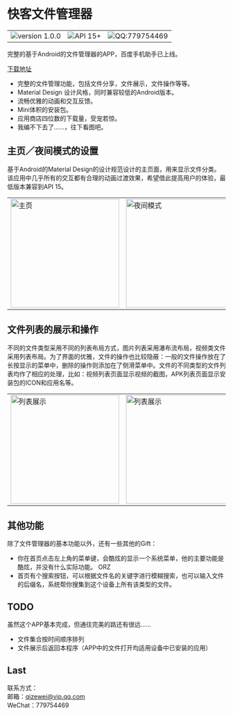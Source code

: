 # 快客文件管理器

<table><tr>
<td><img src="https://img.shields.io/badge/version%20-1.0.0-brightgreen.svg" alt="version 1.0.0" ／></td>
<td><img src="https://img.shields.io/badge/API-15%2B-brightgreen.svg" alt="API 15+"／></td>
<td><img src="https://img.shields.io/badge/QQ-779754469-red.svg" alt="QQ:779754469"／></td>
</tr></table>

完整的基于Android的文件管理器的APP，百度手机助手已上线。

[下载地址](https://shouji.baidu.com/software/10939153.html)

- 完整的文件管理功能，包括文件分享，文件展示，文件操作等等。
- Material Design 设计风格，同时兼容较低的Android版本。
- 流畅优雅的动画和交互反馈。
- Mini体积的安装包。
- 应用商店四位数的下载量，受宠若惊。
- 我编不下去了......，往下看图吧。

## 主页／夜间模式的设置

基于Android的Material Design的设计规范设计的主页面，用来显示文件分类。该应用中几乎所有的交互都有合理的动画过渡效果，希望借此提高用户的体验，最低版本兼容到API 15。

<table><tr>
<td><img src="http://m.qpic.cn/psb?/V10LoQYc2TASjK/*3uSt*VohJTrgLc5xLdbJG46eorZQ7DoYSoa1fLMuR8!/b/dDEBAAAAAAAA&bo=oAUACqAFAAoDCSw!&rf=viewer_4" alt="主页" width="250"／></td>
<td><img src="http://m.qpic.cn/psb?/V10LoQYc2TASjK/teDzUlwxUQDQx2i*y00QiWDS1zWN7MDfN4MzQyShepU!/b/dDYBAAAAAAAA&bo=OASABzgEgAcDCSw!&rf=viewer_4" alt="夜间模式" width="250"／></td>
</tr></table>

## 文件列表的展示和操作

不同的文件类型采用不同的列表布局方式，图片列表采用瀑布流布局，视频类文件采用列表布局。为了界面的优雅，文件的操作也比较隐蔽：一般的文件操作放在了长按显示的菜单中，删除的操作则添加在了侧滑菜单中。文件的不同类型的文件列表均作了相应的处理，比如：视频列表页面显示视频的截图，APK列表页面显示安装包的ICON和应用名等。

<table><tr>
<td><img src="http://m.qpic.cn/psb?/V10LoQYc2TASjK/IKRHeGoeb6NhNDwKxhzS*dq1rmFGNA.zI6d.oKCVnCU!/b/dDUBAAAAAAAA&bo=kAHHApABxwIDCSw!&rf=viewer_4" alt="列表展示" width="250"／></td>
<td><img src="http://m.qpic.cn/psb?/V10LoQYc2TASjK/fEeL9l3se7KT9rO3uHM7RwXHp93NBvHZyZOpvxZBhAY!/b/dFIBAAAAAAAA&bo=oAUACqAFAAoDCSw!&rf=viewer_4" alt="列表展示" width="250"／></td>
</tr></table>

## 其他功能

除了文件管理器的基本功能以外，还有一些其他的Gift：

- 你在首页点击左上角的菜单键，会酷炫的显示一个系统菜单，他的主要功能是酷炫，并没有什么实际功能。   ORZ
- 首页有个搜索按钮，可以根据文件名的关键字进行模糊搜索，也可以输入文件的后缀名，系统帮你搜集到这个设备上所有该类型的文件。

## TODO

虽然这个APP基本完成，但通往完美的路还有很远......

- 文件集合按时间顺序排列
- 文件展示后返回本程序（APP中的文件打开均适用设备中已安装的应用）

## Last

联系方式：<br/>
邮箱：qizewei@vip.qq.com<br/>
WeChat：779754469<br/>




